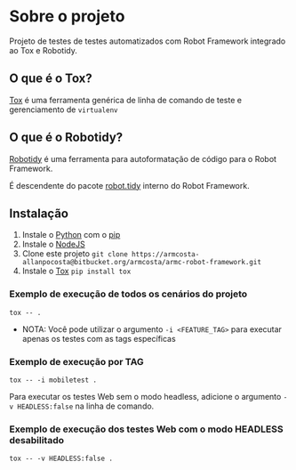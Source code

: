 # Sobre o projeto

Projeto de testes de testes automatizados com Robot Framework integrado ao Tox e Robotidy.

## O que é o Tox?

[Tox][WhatIsTox] é uma ferramenta genérica de linha de comando de teste e gerenciamento de ```virtualenv```

## O que é o Robotidy?

[Robotidy][RobotidyIntroduction] é uma ferramenta para autoformatação de código para o Robot Framework.

É descendente do pacote [robot.tidy][RobotidyRobotFramework] interno do Robot Framework.

## Instalação

1. Instale o [Python][Python] com o [pip][pip]
2. Instale o [NodeJS][NodeJS]
3. Clone este projeto ```git clone https://armcosta-allanpocosta@bitbucket.org/armcosta/armc-robot-framework.git```
4. Instale o [Tox][ToxInstall] ```pip install tox```

### Exemplo de execução de todos os cenários do projeto

```tox -- .```

- NOTA: Você pode utilizar o argumento ```-i <FEATURE_TAG>``` para executar apenas os testes com as tags específicas

### Exemplo de execução por TAG

```tox -- -i mobiletest .```

Para executar os testes Web sem o modo headless, adicione o argumento ```-v HEADLESS:false``` na linha de comando.

### Exemplo de execução dos testes Web com o modo HEADLESS desabilitado

```tox -- -v HEADLESS:false .```

[WhatIsTox]: https://tox.wiki/en/latest/#what-is-tox
[RobotidyIntroduction]: https://robotidy.readthedocs.io/en/stable/#introduction
[RobotidyRobotFramework]: https://robotframework.org/robotframework/latest/RobotFrameworkUserGuide.html#tidy
[Python]: https://www.python.org/
[pip]: https://pip.pypa.io
[NodeJS]: https://nodejs.org/en/
[ToxInstall]: https://tox.wiki/en/latest/install.html
